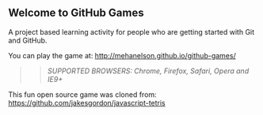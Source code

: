 ## Welcome to GitHub Games

A project based learning activity for people who are getting started with Git and GitHub.

You can play the game at: http://mehanelson.github.io/github-games/

>> _*SUPPORTED BROWSERS*: Chrome, Firefox, Safari, Opera and IE9+_

This fun open source game was cloned from: https://github.com/jakesgordon/javascript-tetris
